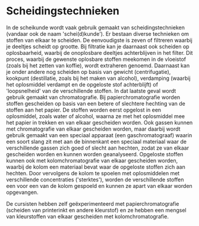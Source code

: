 # Scheidingstechnieken
In de scheikunde wordt vaak gebruik gemaakt van scheidingstechnieken (vandaar ook de naam 'schei(d)kunde'). Er bestaan diverse technieken om stoffen van elkaar te scheiden. De eenvoudigste is zeven of filtreren waarbij je deeltjes scheidt op grootte. Bij filtratie kan je daarnaast ook scheiden op oplosbaarheid, waarbij de onoplosbare deeltjes achterblijven in het filter. Dit proces, waarbij de gewenste oplosbare stoffen meekomen in de vloeistof (zoals bij het zetten van koffie), wordt extraheren genoemd. Daarnaast kan je onder andere nog scheiden op basis van gewicht (centrifugatie), kookpunt (destillatie, zoals bij het maken van alcohol), verdamping (waarbij het oplosmiddel verdampt en de opgeloste stof achterblijft) of 'loopsnelheid' van de verschillende stoffen. In dat laatste geval wordt gebruik gemaakt van chromatografie. Bij papierchromatografie worden stoffen gescheiden op basis van een betere of slechtere hechting van de stoffen aan het papier. De stoffen worden eerst opgelost in een oplosmiddel, zoals water of alcohol, waarna ze met het oplosmiddel mee het papier in trekken en van elkaar gescheiden worden. Ook gassen kunnen met chromatografie van elkaar gescheiden worden, maar daarbij wordt gebruik gemaakt van een speciaal apparaat (een gaschromatograaf) waarin een soort slang zit met aan de binnenkant een speciaal materiaal waar de verschillende gassen zich goed of slecht aan hechten, zodat ze van elkaar gescheiden worden en kunnen worden geanalyseerd. Opgeloste stoffen kunnen ook met kolomchromatografie van elkaar gescheiden worden, waarbij de kolom een materiaal bevat waar de opgeloste stoffen zich aan hechten. Door vervolgens de kolom te spoelen met oplosmiddelen met verschillende concentraties ('sterktes'), worden de verschillende stoffen een voor een van de kolom gespoeld en kunnen ze apart van elkaar worden opgevangen.

De cursisten hebben zelf geëxperimenteerd met papierchromatografie (scheiden van printerinkt en andere kleurstof) en ze hebben een mengsel van kleurstoffen van elkaar gescheiden met kolomchromatografie.
